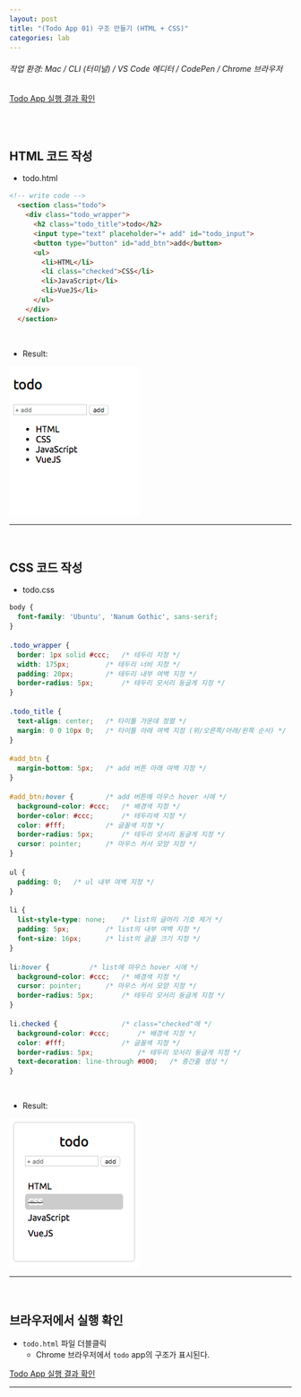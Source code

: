 ```yaml
---
layout: post
title: "(Todo App 01) 구조 만들기 (HTML + CSS)"
categories: lab
---
```


###### 작업 환경: Mac / CLI (터미널) / VS Code 에디터 / CodePen / Chrome 브라우저

[Todo App 실행 결과 확인](https://codepen.io/dubbsong/pen/aQbeMN)

<br>

<br>

## HTML 코드 작성

- todo.html

```html
<!-- write code -->
  <section class="todo">
    <div class="todo_wrapper">
      <h2 class="todo_title">todo</h2>
      <input type="text" placeholder="+ add" id="todo_input">
      <button type="button" id="add_btn">add</button>
      <ul>
        <li>HTML</li>
        <li class="checked">CSS</li>
        <li>JavaScript</li>
        <li>VueJS</li>
      </ul>
    </div>
  </section>
```

<br>

- Result:

![img](/assets/img/lab-01-01.png)

------

<br>

## CSS 코드 작성

- todo.css

```css
body {
  font-family: 'Ubuntu', 'Nanum Gothic', sans-serif;
}

.todo_wrapper {
  border: 1px solid #ccc;	/* 테두리 지정 */
  width: 175px;			/* 테두리 너비 지정 */
  padding: 20px;		/* 테두리 내부 여백 지정 */
  border-radius: 5px;		/* 테두리 모서리 둥글게 지정 */
}

.todo_title {
  text-align: center;	/* 타이틀 가운데 정렬 */
  margin: 0 0 10px 0;	/* 타이틀 아래 여백 지정 (위/오른쪽/아래/왼쪽 순서) */
}

#add_btn {
  margin-bottom: 5px;	/* add 버튼 아래 여백 지정 */
}

#add_btn:hover {		/* add 버튼에 마우스 hover 시에 */
  background-color: #ccc;	/* 배경색 지정 */
  border-color: #ccc;		/* 테두리색 지정 */
  color: #fff;			/* 글꼴색 지정 */
  border-radius: 5px;		/* 테두리 모서리 둥글게 지정 */
  cursor: pointer;		/* 마우스 커서 모양 지정 */
}

ul {
  padding: 0;	/* ul 내부 여백 지정 */
}

li {
  list-style-type: none;	/* list의 글머리 기호 제거 */
  padding: 5px;			/* list의 내부 여백 지정 */
  font-size: 16px; 		/* list의 글꼴 크기 지정 */
}

li:hover {			/* list에 마우스 hover 시에 */
  background-color: #ccc;	/* 배경색 지정 */
  cursor: pointer;		/* 마우스 커서 모양 지정 */
  border-radius: 5px;		/* 테두리 모서리 둥글게 지정 */
}

li.checked {				/* class="checked"에 */
  background-color: #ccc;		/* 배경색 지정 */
  color: #fff;				/* 글꼴색 지정 */
  border-radius: 5px;			/* 테두리 모서리 둥글게 지정 */
  text-decoration: line-through #000;	/* 중간줄 생성 */
}
```

<br>

- Result:

![img](/assets/img/lab-01-02.png)

------

<br>

## 브라우저에서 실행 확인

- `todo.html` 파일 더블클릭
  - Chrome 브라우저에서 `todo` app의 구조가 표시된다.

[Todo App 실행 결과 확인](https://codepen.io/dubbsong/pen/aQbeMN)

------

<br>
